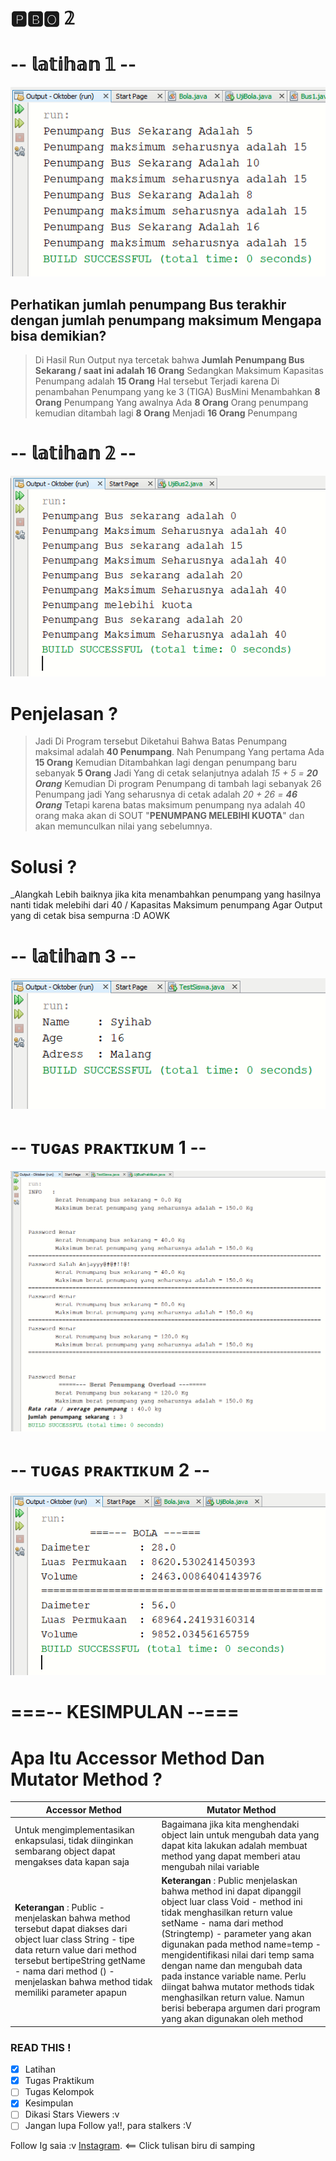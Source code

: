 # 🅿🅱🅾 𝟚 

# -- 𝕝𝕒𝕥𝕚𝕙𝕒𝕟 𝟙 --
![Alt text](https://github.com/Syihabuddinsanni/Tugas_PBO2/blob/master/SS%20RUN%20PBO2/SS%20RUN%20OUTPUT/LATIHAN%201%20REWORK%20EDISI.PNG)



## Perhatikan jumlah penumpang Bus terakhir dengan jumlah penumpang maksimum Mengapa bisa demikian?
> Di Hasil Run Output nya tercetak bahwa **Jumlah Penumpang Bus Sekarang / saat ini adalah 16 Orang** Sedangkan Maksimum Kapasitas
Penumpang adalah **15 Orang** Hal tersebut Terjadi karena Di penambahan Penumpang yang ke 3 (TIGA) BusMini Menambahkan **8 Orang**
Penumpang Yang awalnya Ada **8 Orang** Orang penumpang kemudian ditambah lagi **8 Orang** Menjadi **16 Orang** Penumpang


# -- 𝕝𝕒𝕥𝕚𝕙𝕒𝕟  𝟚 --
![Alt text](https://github.com/Syihabuddinsanni/Tugas_PBO2/blob/master/SS%20RUN%20PBO2/SS%20RUN%20OUTPUT/Bus2.PNG)
# Penjelasan ?

> Jadi Di Program tersebut Diketahui Bahwa Batas Penumpang maksimal adalah **40 Penumpang**. Nah Penumpang Yang pertama
Ada **15 Orang** Kemudian Ditambahkan lagi dengan penumpang baru sebanyak **5 Orang** Jadi Yang di cetak selanjutnya adalah
_15 + 5 = **20 Orang**_ Kemudian Di program Penumpang di tambah lagi sebanyak 26 Penumpang jadi Yang seharusnya di cetak adalah
_20 + 26 = **46 Orang**_ Tetapi karena batas maksimum penumpang nya adalah 40 orang maka akan di SOUT "**PENUMPANG MELEBIHI KUOTA**" 
dan akan memunculkan nilai yang sebelumnya.
# Solusi ?
_Alangkah Lebih baiknya jika kita menambahkan penumpang yang hasilnya nanti tidak melebihi dari 40 / Kapasitas Maksimum penumpang
Agar Output yang di cetak bisa sempurna :D AOWK

# -- 𝕝𝕒𝕥𝕚𝕙𝕒𝕟 3  --
![Alt text](https://github.com/Syihabuddinsanni/Tugas_PBO2/blob/master/SS%20RUN%20PBO2/SS%20RUN%20OUTPUT/Data.PNG)


# -- ᴛᴜɢᴀꜱ ᴘʀᴀᴋᴛɪᴋᴜᴍ 1 --
![Alt text](https://github.com/Syihabuddinsanni/Tugas_PBO2/blob/master/SS%20RUN%20PBO2/SS%20RUN%20OUTPUT/BusPraktikum.PNG)


# -- ᴛᴜɢᴀꜱ ᴘʀᴀᴋᴛɪᴋᴜᴍ 2 --
![Alt text](https://github.com/Syihabuddinsanni/Tugas_PBO2/blob/master/SS%20RUN%20PBO2/SS%20RUN%20OUTPUT/Bola.PNG)

# ===-- **KESIMPULAN** --===
# Apa Itu Accessor Method Dan Mutator Method ?
Accessor Method | Mutator Method
------------ | -------------
Untuk mengimplementasikan enkapsulasi, tidak diinginkan sembarang object dapat mengakses data kapan saja | Bagaimana jika kita menghendaki object lain untuk mengubah data yang dapat kita lakukan adalah membuat method yang dapat memberi atau mengubah nilai variable
**Keterangan** : Public - menjelaskan bahwa method tersebut dapat diakses dari object luar class String - tipe data return value dari method tersebut bertipeString getName - nama dari method () - menjelaskan bahwa method tidak memiliki parameter apapun | **Keterangan** : Public menjelaskan bahwa method ini dapat dipanggil object luar class Void - method ini tidak menghasilkan return value setName - nama dari method (Stringtemp) - parameter yang akan digunakan pada method name=temp - mengidentifikasi nilai dari temp sama dengan name dan mengubah data pada instance variable name. Perlu diingat bahwa mutator methods tidak menghasilkan return value. Namun berisi beberapa argumen dari program yang akan digunakan oleh method


### READ THIS !
- [x] Latihan
- [x] Tugas Praktikum
- [ ] Tugas Kelompok
- [x] Kesimpulan
- [ ]  Dikasi Stars Viewers :v
- [ ]  Jangan lupa Follow ya!!, para stalkers :V

Follow Ig saia :v [Instagram](https://www.instagram.com/_sh3hub/). <== Click tulisan biru di samping 


